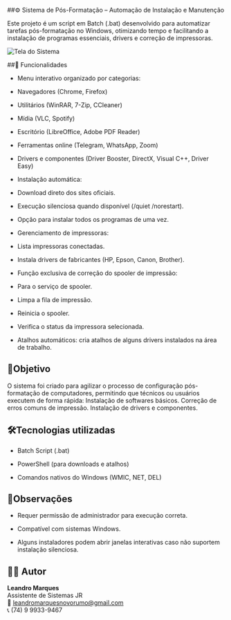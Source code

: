 ##⚙️ Sistema de Pós-Formatação – Automação de Instalação e Manutenção

Este projeto é um script em Batch (.bat) desenvolvido para automatizar tarefas pós-formatação no Windows, otimizando tempo e facilitando a instalação de programas essenciais, drivers e correção de impressoras.

![Tela do Sistema]()


##🚀 Funcionalidades
- Menu interativo organizado por categorias:

- Navegadores (Chrome, Firefox)

- Utilitários (WinRAR, 7-Zip, CCleaner)

- Mídia (VLC, Spotify)

- Escritório (LibreOffice, Adobe PDF Reader)

- Ferramentas online (Telegram, WhatsApp, Zoom)

- Drivers e componentes (Driver Booster, DirectX, Visual C++, Driver Easy)

- Instalação automática:

- Download direto dos sites oficiais.

- Execução silenciosa quando disponível (/quiet /norestart).

- Opção para instalar todos os programas de uma vez.

- Gerenciamento de impressoras:

- Lista impressoras conectadas.

- Instala drivers de fabricantes (HP, Epson, Canon, Brother).

- Função exclusiva de correção do spooler de impressão:

- Para o serviço de spooler.

- Limpa a fila de impressão.

- Reinicia o spooler.

- Verifica o status da impressora selecionada.

- Atalhos automáticos: cria atalhos de alguns drivers instalados na área de trabalho.

## 🎯Objetivo
O sistema foi criado para agilizar o processo de configuração pós-formatação de computadores, permitindo que técnicos ou usuários executem de forma rápida:
Instalação de softwares básicos.
Correção de erros comuns de impressão.
Instalação de drivers e componentes.

## 🛠️Tecnologias utilizadas

- Batch Script (.bat)

- PowerShell (para downloads e atalhos)

- Comandos nativos do Windows (WMIC, NET, DEL)

## 📌Observações
- Requer permissão de administrador para execução correta.

- Compatível com sistemas Windows.

- Alguns instaladores podem abrir janelas interativas caso não suportem instalação silenciosa.

## 👨‍💻 Autor
**Leandro Marques**  
Assistente de Sistemas JR  
📧 leandromarquesnovorumo@gmail.com  
📞 (74) 9 9933-9467
